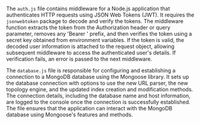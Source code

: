 The `auth.js` file contains middleware for a Node.js application that authenticates HTTP requests using JSON Web Tokens (JWT). It requires the `jsonwebtoken` package to decode and verify the tokens. The middleware function extracts the token from the Authorization header or query parameter, removes any 'Bearer ' prefix, and then verifies the token using a secret key obtained from environment variables. If the token is valid, the decoded user information is attached to the request object, allowing subsequent middleware to access the authenticated user's details. If verification fails, an error is passed to the next middleware.

The `database.js` file is responsible for configuring and establishing a connection to a MongoDB database using the Mongoose library. It sets up the database connection with options to use the new URL parser, the new topology engine, and the updated index creation and modification methods. The connection details, including the database name and host information, are logged to the console once the connection is successfully established. The file ensures that the application can interact with the MongoDB database using Mongoose's features and methods.